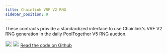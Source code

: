 ```yaml
---
title: Chainlink VRF V2 RNG
sidebar_position: 9
---
```


These contracts provide a standardized interface to use Chainlink's VRF V2 RNG generation in the daily PoolTogether V5 RNG auction.

<div className='flex-center'>
  <img src="/img/github.svg" width="20" height="20" className='github-img-dark' />
  <img src="/img/github-light.png" width="20" height="20" className='github-img-light' />
  <a href="https://github.com/generationsoftware/pt-v5-chainlink-vrf-v2-direct">Read the code on Github</a>
</div>
